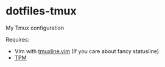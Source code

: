 dotfiles-tmux
============
My Tmux configuration

Requires:
 * VIm with [tmuxline.vim](https://github.com/edkolev/tmuxline.vim) (If you care about fancy statusline)
 * [TPM](https://github.com/tmux-plugins/tpm)
